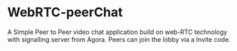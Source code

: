 # WebRTC-peerChat
A Simple Peer to Peer video chat application build on web-RTC technology with signalling server from Agora.
 Peers can join the lobby via a Invite code.
